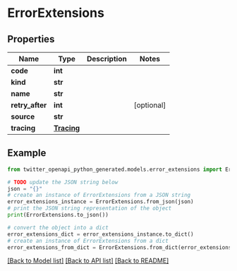 # ErrorExtensions


## Properties

Name | Type | Description | Notes
------------ | ------------- | ------------- | -------------
**code** | **int** |  | 
**kind** | **str** |  | 
**name** | **str** |  | 
**retry_after** | **int** |  | [optional] 
**source** | **str** |  | 
**tracing** | [**Tracing**](Tracing.md) |  | 

## Example

```python
from twitter_openapi_python_generated.models.error_extensions import ErrorExtensions

# TODO update the JSON string below
json = "{}"
# create an instance of ErrorExtensions from a JSON string
error_extensions_instance = ErrorExtensions.from_json(json)
# print the JSON string representation of the object
print(ErrorExtensions.to_json())

# convert the object into a dict
error_extensions_dict = error_extensions_instance.to_dict()
# create an instance of ErrorExtensions from a dict
error_extensions_from_dict = ErrorExtensions.from_dict(error_extensions_dict)
```
[[Back to Model list]](../README.md#documentation-for-models) [[Back to API list]](../README.md#documentation-for-api-endpoints) [[Back to README]](../README.md)


